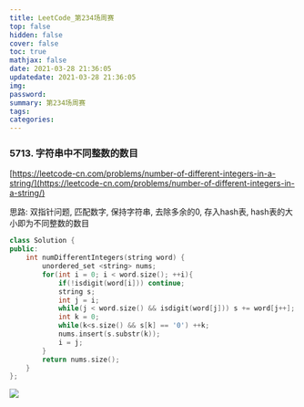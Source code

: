 ```yaml
---
title: LeetCode_第234场周赛
top: false
hidden: false
cover: false
toc: true
mathjax: false
date: 2021-03-28 21:36:05
updatedate: 2021-03-28 21:36:05
img:
password:
summary: 第234场周赛
tags:
categories:
---
```


### 5713. 字符串中不同整数的数目

[https://leetcode-cn.com/problems/number-of-different-integers-in-a-string/](https://leetcode-cn.com/problems/number-of-different-integers-in-a-string/) 

思路: 双指针问题, 匹配数字, 保持字符串, 去除多余的0, 存入hash表, hash表的大小即为不同整数的数目

```cpp
class Solution {
public:
    int numDifferentIntegers(string word) {
        unordered_set <string> nums;
        for(int i = 0; i < word.size(); ++i){
            if(!isdigit(word[i])) continue;
            string s;
            int j = i;
            while(j < word.size() && isdigit(word[j])) s += word[j++];
            int k = 0;
            while(k<s.size() && s[k] == '0') ++k;
            nums.insert(s.substr(k));
            i = j;
        }
        return nums.size();
    }
};
```

![](https://cdn.jsdelivr.net/gh/liuyaanng/Blog_source@master/blog_images/img/20210328213952.png)


